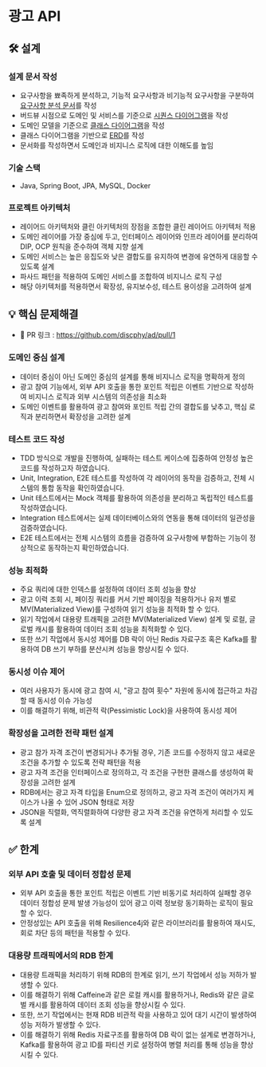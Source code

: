 # 광고 API 

## 🛠️ 설계

### 설계 문서 작성

+ 요구사항을 뾰족하게 분석하고, 기능적 요구사항과 비기능적 요구사항을 구분하여 [요구사항 분석 문서](docs/design/01-requirements.md)를 작성
+ 버드뷰 시점으로 도메인 및 서비스를 기준으로 [시퀀스 다이어그램](docs/design/02-sequence-diagrams.md)을 작성
+ 도메인 모델을 기준으로 [클래스 다이어그램](docs/design/03-class-diagrams.md)을 작성
+ 클래스 다이어그램을 기반으로 [ERD](docs/design/04-erd.md)를 작성
+ 문서화를 작성하면서 도메인과 비지니스 로직에 대한 이해도를 높임

### 기술 스택

+ Java, Spring Boot, JPA, MySQL, Docker

### 프로젝트 아키텍처

+ 레이어드 아키텍처와 클린 아키텍처의 장점을 조합한 클린 레이어드 아키텍처 적용
+ 도메인 레이어를 가장 중심에 두고, 인터페이스 레이어와 인프라 레이어를 분리하여 DIP, OCP 원칙을 준수하여 객체 지향 설계
+ 도메인 서비스는 높은 응집도와 낮은 결합도를 유지하여 변경에 유연하게 대응할 수 있도록 설계
+ 파사드 패턴을 적용하여 도메인 서비스를 조합하여 비지니스 로직 구성
+ 해당 아키텍처를 적용하면서 확장성, 유지보수성, 테스트 용이성을 고려하여 설계

## 💡 핵심 문제해결

+ 🔗 PR 링크 : https://github.com/discphy/ad/pull/1

### 도메인 중심 설계

+ 데이터 중심이 아닌 도메인 중심의 설계를 통해 비지니스 로직을 명확하게 정의
+ 광고 참여 기능에서, 외부 API 호출을 통한 포인트 적립은 이벤트 기반으로 작성하여 비지니스 로직과 외부 시스템의 의존성을 최소화
+ 도메인 이벤트를 활용하여 광고 참여와 포인트 적립 간의 결합도를 낮추고, 핵심 로직과 분리하면서 확장성을 고려한 설계

### 테스트 코드 작성 

+ TDD 방식으로 개발을 진행하여, 실패하는 테스트 케이스에 집중하여 안정성 높은 코드를 작성하고자 하였습니다.
+ Unit, Integration, E2E 테스트를 작성하여 각 레이어의 동작을 검증하고, 전체 시스템의 통합 동작을 확인하였습니다.
+ Unit 테스트에서는 Mock 객체를 활용하여 의존성을 분리하고 독립적인 테스트를 작성하였습니다. 
+ Integration 테스트에서는 실제 데이터베이스와의 연동을 통해 데이터의 일관성을 검증하였습니다.
+ E2E 테스트에서는 전체 시스템의 흐름을 검증하여 요구사항에 부합하는 기능이 정상적으로 동작하는지 확인하였습니다.

### 성능 최적화

+ 주요 쿼리에 대한 인덱스를 설정하여 데이터 조회 성능을 향상
+ 광고 이력 조회 시, 페이징 쿼리를 커서 기반 페이징을 적용하거나 유저 별로 MV(Materialized View)를 구성하여 읽기 성능을 최적화 할 수 있다.
+ 읽기 작업에서 대용량 트래픽을 고려한 MV(Materialized View) 설계 및 로컬, 글로벌 캐시를 활용하여 데이터 조회 성능을 최적화할 수 있다. 
+ 또한 쓰기 작업에서 동시성 제어를 DB 락이 아닌 Redis 자료구조 혹은 Kafka를 활용하여 DB 쓰기 부하를 분산시켜 성능을 향상시킬 수 있다.

### 동시성 이슈 제어

+ 여러 사용자가 동시에 광고 참여 시, "광고 참여 횟수" 자원에 동시에 접근하고 차감할 때 동시성 이슈 가능성
+ 이를 해결하기 위해, 비관적 락(Pessimistic Lock)을 사용하여 동시성 제어

### 확장성을 고려한 전략 패턴 설계

+ 광고 참가 자격 조건이 변경되거나 추가될 경우, 기존 코드를 수정하지 않고 새로운 조건을 추가할 수 있도록 전략 패턴을 적용
+ 광고 자격 조건을 인터페이스로 정의하고, 각 조건을 구현한 클래스를 생성하여 확장성을 고려한 설계
+ RDB에서는 광고 자격 타입을 Enum으로 정의하고, 광고 자격 조건이 여러가지 케이스가 나올 수 있어 JSON 형태로 저장
+ JSON을 직렬화, 역직렬화하여 다양한 광고 자격 조건을 유연하게 처리할 수 있도록 설계

## ✅ 한계

### 외부 API 호출 및 데이터 정합성 문제

+ 외부 API 호출을 통한 포인트 적립은 이벤트 기반 비동기로 처리하여 실패할 경우 데이터 정합성 문제 발생 가능성이 있어 광고 이력 정보랑 동기화하는 로직이 필요할 수 있다. 
+ 안정성있는 API 호출을 위해 Resilience4j와 같은 라이브러리를 활용하여 재시도, 회로 차단 등의 패턴을 적용할 수 있다.

### 대용량 트래픽에서의 RDB 한계

+ 대용량 트래픽을 처리하기 위해 RDB의 한계로 읽기, 쓰기 작업에서 성능 저하가 발생할 수 있다.
+ 이를 해결하기 위해 Caffeine과 같은 로컬 캐시를 활용하거나, Redis와 같은 글로벌 캐시를 활용하여 데이터 조회 성능을 향상시킬 수 있다.
+ 또한, 쓰기 작업에서는 현재 RDB 비관적 락을 사용하고 있어 대기 시간이 발생하여 성능 저하가 발생할 수 있다.
+ 이를 해결하기 위해 Redis 자료구조를 활용하여 DB 락이 없는 설계로 변경하거나, Kafka를 활용하여 광고 ID를 파티션 키로 설정하여 병렬 처리를 통해 성능을 향상시킬 수 있다.
